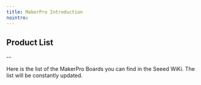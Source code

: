 ```yaml
---
title: MakerPro Introduction
nointro:
---
```


## Product  List
--

Here is the list of the MakerPro Boards you can find in the Seeed WiKi. The list will be constantly updated.


